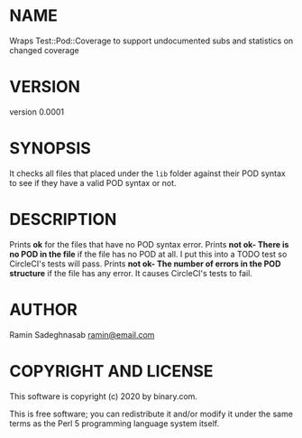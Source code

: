 # NAME

Wraps Test::Pod::Coverage to support undocumented subs and statistics on changed coverage

# VERSION

version 0.0001

# SYNOPSIS

It checks all files that placed under the `lib` folder against their POD syntax to see if they have a valid POD syntax or not.

# DESCRIPTION

Prints **ok** for the files that have no POD syntax error.
Prints **not ok- There is no POD in the file** if the file has no POD at all. I put this into a TODO test so CircleCI's tests will pass.
Prints **not ok- The number of errors in the POD structure** if the file has any error. It causes CircleCI's tests to fail.

# AUTHOR

Ramin Sadeghnasab <ramin@email.com>

# COPYRIGHT AND LICENSE

This software is copyright (c) 2020 by binary.com.

This is free software; you can redistribute it and/or modify it under
the same terms as the Perl 5 programming language system itself.
